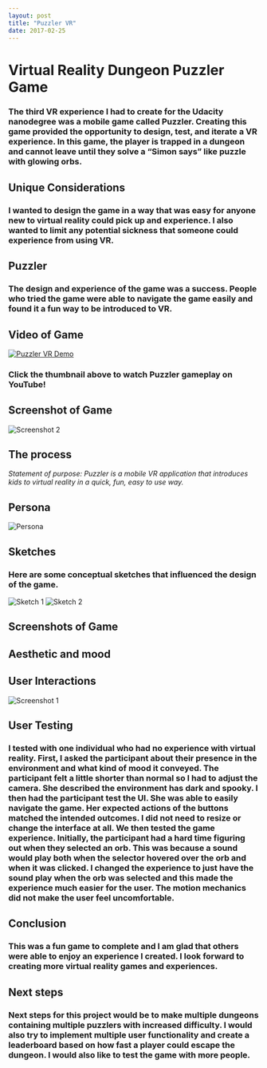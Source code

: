 ```yaml
---
layout: post
title: "Puzzler VR"
date: 2017-02-25
---
```


# Virtual Reality Dungeon Puzzler Game

### The third VR experience I had to create for the Udacity nanodegree was a mobile game called Puzzler. Creating this game provided the opportunity to design, test, and iterate a VR experience. In this game, the player is trapped in a dungeon and cannot leave until they solve a “Simon says” like puzzle with glowing orbs.

## Unique Considerations
### I wanted to design the game in a way that was easy for anyone new to virtual reality could pick up and experience. I also wanted to limit any potential sickness that someone could experience from using VR. 

## Puzzler
### The design and experience of the game was a success. People who tried the game were able to navigate the game easily and found it a fun way to be introduced to VR.


## Video of Game
[![Puzzler VR Demo](https://img.youtube.com/vi/I3_zIaBfEe4/0.jpg)](https://www.youtube.com/watch?v=I3_zIaBfEe4-Y "Puzzler VR Demo")
### Click the thumbnail above to watch Puzzler gameplay on YouTube!


## Screenshot of Game
![Screenshot 2](http://themadresearcher.com/images/Screenshot_2.png) 


## The process

*Statement of purpose: Puzzler is a mobile VR application that introduces kids to virtual reality in a quick, fun, easy to use way.*

## Persona
![Persona](http://themadresearcher.com/images/Persona.png) 
 

## Sketches


### Here are some conceptual sketches that influenced the design of the game.
![Sketch 1](http://themadresearcher.com/images/Sketch1.jpg) 
![Sketch 2](http://themadresearcher.com/images/Sketch2.jpg) 


## Screenshots of Game


## Aesthetic and mood


## User Interactions
![Screenshot 1](http://themadresearcher.com/images/Screenshot_1.png) 


## User Testing

### I tested with one individual who had no experience with virtual reality. First, I asked the participant about their presence in the environment and what kind of mood it conveyed. The participant felt a little shorter than normal so I had to adjust the camera. She described the environment has dark and spooky. I then had the participant test the UI. She was able to easily navigate the game. Her expected actions of the buttons matched the intended outcomes. I did not need to resize or change the interface at all. We then tested the game experience. Initially, the participant had a hard time figuring out when they selected an orb. This was because a sound would play both when the selector hovered over the orb and when it was clicked. I changed the experience to just have the sound play when the orb was selected and this made the experience much easier for the user. The motion mechanics did not make the user feel uncomfortable.


## Conclusion

### This was a fun game to complete and I am glad that others were able to enjoy an experience I created. I look forward to creating more virtual reality games and experiences.


## Next steps

### Next steps for this project would be to make multiple dungeons containing multiple puzzlers with increased difficulty. I would also try to implement multiple user functionality and create a leaderboard based on how fast a player could escape the dungeon. I would also like to test the game with more people.
